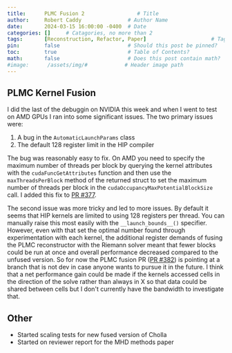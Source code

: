 ```yaml
---
title:      PLMC Fusion 2                 # Title
author:     Robert Caddy               # Author Name
date:       2024-03-15 16:00:00 -0400  # Date
categories: []     # Catagories, no more than 2
tags:       [Reconstruction, Refactor, Paper]                     # Tags, any number
pin:        false                      # Should this post be pinned?
toc:        true                       # Table of Contents?
math:       false                      # Does this post contain math?
#image:      /assets/img/#            # Header image path
---
```


## PLMC Kernel Fusion

I did the last of the debuggin on NVIDIA this week and when I went to test on AMD GPUs I ran into some significant issues. The two primary issues were:

1. A bug in the `AutomaticLaunchParams` class
2. The default 128 register limit in the HIP compiler

The bug was reasonably easy to fix. On AMD you need to specify the maximum number of threads per block by querying the kernel attributes with the `cudaFuncGetAttributes` function and then use the `maxThreadsPerBlock` method of the returned struct to set the maximum number of threads per block in the `cudaOccupancyMaxPotentialBlockSize` call. I added this fix to [PR #377](https://github.com/cholla-hydro/cholla/pull/377).

The second issue was more tricky and led to more issues. By default it seems that HIP kernels are limited to using 128 registers per thread. You can manually raise this most easily with the `__launch_bounds__()` specifier. However, even with that set the optimal number found through experimentation with each kernel, the additional register demands of fusing the PLMC reconstructor with the Riemann solver meant that fewer blocks could be run at once and overall performance decreased compared to the unfused version. So for now the PLMC fusion PR ([PR #382](https://github.com/cholla-hydro/cholla/pull/382)) is pointing at a branch that is not dev in case anyone wants to pursue it in the future. I think that a net performance gain could be made if the kernels accessed cells in the direction of the solve rather than always in X so that data could be shared between cells but I don't currently have the bandwidth to investigate that.

## Other

- Started scaling tests for new fused version of Cholla
- Started on reviewer report for the MHD methods paper
